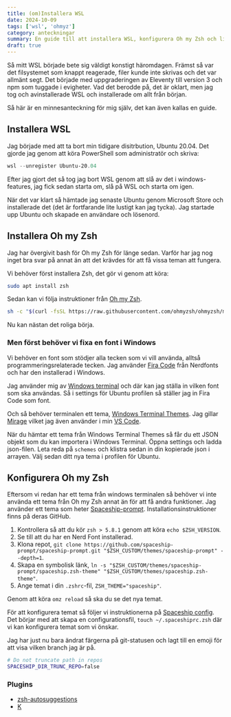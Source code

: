 ```yaml
---
title: (om)Installera WSL
date: 2024-10-09
tags: ['wsl', 'ohmyz']
category: anteckningar
summary: En guide till att installera WSL, konfigurera Oh my Zsh och lite annat smått och gott.
draft: true
---
```


Så mitt WSL började bete sig väldigt konstigt häromdagen. Främst så var det filsystemet som knappt reagerade, filer kunde inte skrivas och det var allmänt segt. Det började med uppgraderingen av Eleventy till version 3 och npm som tuggade i evigheter. Vad det berodde på, det är oklart, men jag tog och avinstallerade WSL och installerade om allt från början. 

Så här är en minnesanteckning för mig själv, det kan även kallas en guide.

## Installera WSL

Jag började med att ta bort min tidigare disitrbution, Ubuntu 20.04. Det gjorde jag genom att köra PowerShell som administratör och skriva:

```powershell
wsl --unregister Ubuntu-20.04
```

Efter jag gjort det så tog jag bort WSL genom att slå av det i windows-features, jag fick sedan starta om, slå på WSL och starta om igen.

När det var klart så hämtade jag senaste Ubuntu genom Microsoft Store och installerade det (det är fortfarande lite lustigt kan jag tycka). Jag startade upp Ubuntu och skapade en användare och lösenord.

## Installera Oh my Zsh

Jag har övergivit bash för Oh my Zsh för länge sedan. Varför har jag nog inget bra svar på annat än att det krävdes för att få vissa teman att fungera.

Vi behöver först installera Zsh, det gör vi genom att köra:

```bash
sudo apt install zsh
```

Sedan kan vi följa instruktioner från [Oh my Zsh](https://ohmyz.sh/#install). 

```bash
sh -c "$(curl -fsSL https://raw.githubusercontent.com/ohmyzsh/ohmyzsh/master/tools/install.sh)"
```

Nu kan nästan det roliga börja. 

### Men först behöver vi fixa en font i Windows

Vi behöver en font som stödjer alla tecken som vi vill använda, alltså programmeringsrelaterade tecken. Jag använder [Fira Code](https://www.nerdfonts.com/font-downloads) från Nerdfonts och har den installerad i Windows. 

Jag använder mig av [Windows terminal](https://www.microsoft.com/store/productId/9N0DX20HK701?ocid=pdpshare) och där kan jag ställa in vilken font som ska användas. Så i settings för Ubuntu profilen så ställer jag in Fira Code som font.

Och så behöver terminalen ett tema, [Windows Terminal Themes](https://windowsterminalthemes.dev/). Jag gillar [Mirage](https://windowsterminalthemes.dev/?theme=Mirage) vilket jag även använder i min [VS Code](https://marketplace.visualstudio.com/items?itemName=gerane.Theme-Mirage).

När du hämtar ett tema från Windows Terminal Themes så får du ett JSON objekt som du kan importera i Windows Terminal. Öppna settings och ladda json-filen. Leta reda på `schemes` och klistra sedan in din kopierade json i arrayen. Välj sedan ditt nya tema i profilen för Ubuntu.

## Konfigurera Oh my Zsh

Eftersom vi redan har ett tema från windows terminalen så behöver vi inte använda ett tema från Oh my Zsh annat än för att få andra funktioner. Jag använder ett tema som heter [Spaceship-prompt](https://github.com/spaceship-prompt/spaceship-prompt). Installationsinstruktioner finns på deras GitHub. 

1. Kontrollera så att du kör `zsh > 5.8.1` genom att köra `echo $ZSH_VERSION`.
2. Se till att du har en Nerd Font installerad.
3. Klona repot, `git clone https://github.com/spaceship-prompt/spaceship-prompt.git "$ZSH_CUSTOM/themes/spaceship-prompt" --depth=1`.
4. Skapa en symbolisk länk, `ln -s "$ZSH_CUSTOM/themes/spaceship-prompt/spaceship.zsh-theme" "$ZSH_CUSTOM/themes/spaceship.zsh-theme"`.
5. Ange temat i din `.zshrc`-fil, `ZSH_THEME="spaceship"`.

Genom att köra `omz reload` så ska du se det nya temat.

För att konfigurera temat så följer vi instruktionerna på [Spaceship config](https://spaceship-prompt.sh/config/intro/). Det börjar med att skapa en configurationsfil, `touch ~/.spaceshiprc.zsh` där vi kan konfigurera temat som vi önskar.

Jag har just nu bara ändrat färgerna på git-statusen och lagt till en emoji för att visa vilken branch jag är på. 

```bash
# Do not truncate path in repos
SPACESHIP_DIR_TRUNC_REPO=false
```

### Plugins

- [zsh-autosuggestions](https://github.com/zsh-users/zsh-autosuggestions/tree/master)
- [K](https://github.com/supercrabtree/k)